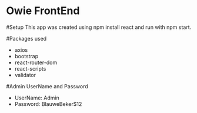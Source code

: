 # Owie FrontEnd

#Setup
This app was created using npm install react and run with npm start.

#Packages used
* axios
* bootstrap
* react-router-dom
* react-scripts
* validator

#Admin UserName and Password
* UserName: Admin
* Password: BlauweBeker$12



